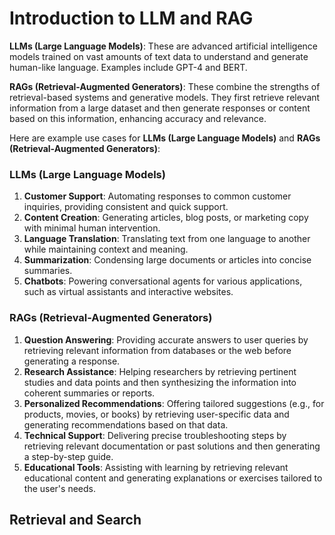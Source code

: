 # Introduction to LLM and RAG

**LLMs (Large Language Models)**: These are advanced artificial intelligence models trained on vast amounts of text data to understand and generate human-like language. Examples include GPT-4 and BERT.

**RAGs (Retrieval-Augmented Generators)**: These combine the strengths of retrieval-based systems and generative models. They first retrieve relevant information from a large dataset and then generate responses or content based on this information, enhancing accuracy and relevance.

Here are example use cases for **LLMs (Large Language Models)** and **RAGs (Retrieval-Augmented Generators)**:

### LLMs (Large Language Models)
1. **Customer Support**: Automating responses to common customer inquiries, providing consistent and quick support.
2. **Content Creation**: Generating articles, blog posts, or marketing copy with minimal human intervention.
3. **Language Translation**: Translating text from one language to another while maintaining context and meaning.
4. **Summarization**: Condensing large documents or articles into concise summaries.
5. **Chatbots**: Powering conversational agents for various applications, such as virtual assistants and interactive websites.

### RAGs (Retrieval-Augmented Generators)
1. **Question Answering**: Providing accurate answers to user queries by retrieving relevant information from databases or the web before generating a response.
2. **Research Assistance**: Helping researchers by retrieving pertinent studies and data points and then synthesizing the information into coherent summaries or reports.
3. **Personalized Recommendations**: Offering tailored suggestions (e.g., for products, movies, or books) by retrieving user-specific data and generating recommendations based on that data.
4. **Technical Support**: Delivering precise troubleshooting steps by retrieving relevant documentation or past solutions and then generating a step-by-step guide.
5. **Educational Tools**: Assisting with learning by retrieving relevant educational content and generating explanations or exercises tailored to the user's needs.

## Retrieval and Search